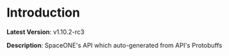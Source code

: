 # Introduction

**Latest Version**: v1.10.2-rc3


**Description**: SpaceONE's API which auto-generated from API's Protobuffs


